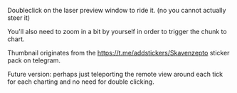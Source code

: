 Doubleclick on the laser preview window to ride it. (no you cannot actually steer it)

You'll also need to zoom in a bit by yourself in order to trigger the chunk to chart.

Thumbnail originates from the https://t.me/addstickers/Skavenzepto sticker pack on telegram.

Future version: perhaps just teleporting the remote view around each tick for each charting and no need for double clicking.
